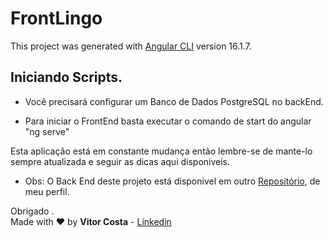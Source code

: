 # FrontLingo

This project was generated with [Angular CLI](https://github.com/angular/angular-cli) version 16.1.7.

## Iniciando Scripts.

* Você precisará configurar um Banco de Dados PostgreSQL no backEnd.

* Para iniciar o FrontEnd basta executar o comando de start do angular "ng serve"

Esta aplicação está em constante mudança então lembre-se de mante-lo sempre atualizada e seguir as dicas aqui disponiveis.

* Obs: O Back End deste projeto está disponivel em outro [Repositório](https://github.com/VitorCostaTI/LingoBack), de meu perfil.

Obrigado .\
Made with :heart: by **Vitor Costa** - [Linkedin](https://www.linkedin.com/in/vitor-costa-10566b22a/)
